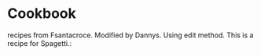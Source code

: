 # Cookbook
recipes from Fsantacroce. 
Modified by Dannys. Using edit method.
This is a recipe for Spagetti.:
